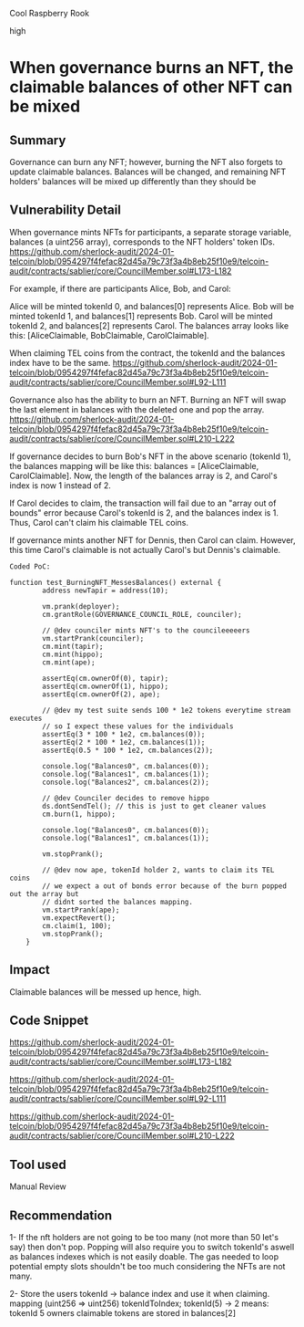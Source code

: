 Cool Raspberry Rook

high

# When governance burns an NFT, the claimable balances of other NFT can be mixed

## Summary
Governance can burn any NFT; however, burning the NFT also forgets to update claimable balances. Balances will be changed, and remaining NFT holders' balances will be mixed up differently than they should be
## Vulnerability Detail
When governance mints NFTs for participants, a separate storage variable, balances (a uint256 array), corresponds to the NFT holders' token IDs.
https://github.com/sherlock-audit/2024-01-telcoin/blob/0954297f4fefac82d45a79c73f3a4b8eb25f10e9/telcoin-audit/contracts/sablier/core/CouncilMember.sol#L173-L182

For example, if there are participants Alice, Bob, and Carol:

Alice will be minted tokenId 0, and balances[0] represents Alice.
Bob will be minted tokenId 1, and balances[1] represents Bob.
Carol will be minted tokenId 2, and balances[2] represents Carol.
The balances array looks like this: [AliceClaimable, BobClaimable, CarolClaimable].

When claiming TEL coins from the contract, the tokenId and the balances index have to be the same.
https://github.com/sherlock-audit/2024-01-telcoin/blob/0954297f4fefac82d45a79c73f3a4b8eb25f10e9/telcoin-audit/contracts/sablier/core/CouncilMember.sol#L92-L111

Governance also has the ability to burn an NFT. Burning an NFT will swap the last element in balances with the deleted one and pop the array.
https://github.com/sherlock-audit/2024-01-telcoin/blob/0954297f4fefac82d45a79c73f3a4b8eb25f10e9/telcoin-audit/contracts/sablier/core/CouncilMember.sol#L210-L222

If governance decides to burn Bob's NFT in the above scenario (tokenId 1), the balances mapping will be like this:
balances = [AliceClaimable, CarolClaimable].
Now, the length of the balances array is 2, and Carol's index is now 1 instead of 2.

If Carol decides to claim, the transaction will fail due to an "array out of bounds" error because Carol's tokenId is 2, and the balances index is 1. Thus, Carol can't claim his claimable TEL coins.

If governance mints another NFT for Dennis, then Carol can claim. However, this time Carol's claimable is not actually Carol's but Dennis's claimable.

`Coded PoC:`
```solidity
function test_BurningNFT_MessesBalances() external {
        address newTapir = address(10);

        vm.prank(deployer);
        cm.grantRole(GOVERNANCE_COUNCIL_ROLE, counciler);

        // @dev counciler mints NFT's to the councileeeeers
        vm.startPrank(counciler);
        cm.mint(tapir);
        cm.mint(hippo);
        cm.mint(ape);

        assertEq(cm.ownerOf(0), tapir);
        assertEq(cm.ownerOf(1), hippo);
        assertEq(cm.ownerOf(2), ape);

        // @dev my test suite sends 100 * 1e2 tokens everytime stream executes
        // so I expect these values for the individuals
        assertEq(3 * 100 * 1e2, cm.balances(0));
        assertEq(2 * 100 * 1e2, cm.balances(1));
        assertEq(0.5 * 100 * 1e2, cm.balances(2));
        
        console.log("Balances0", cm.balances(0));
        console.log("Balances1", cm.balances(1));
        console.log("Balances2", cm.balances(2));

        // @dev Counciler decides to remove hippo
        ds.dontSendTel(); // this is just to get cleaner values
        cm.burn(1, hippo);

        console.log("Balances0", cm.balances(0));
        console.log("Balances1", cm.balances(1));

        vm.stopPrank();

        // @dev now ape, tokenId holder 2, wants to claim its TEL coins
        // we expect a out of bonds error because of the burn popped out the array but
        // didnt sorted the balances mapping.
        vm.startPrank(ape);
        vm.expectRevert();
        cm.claim(1, 100);
        vm.stopPrank();
    }
```
## Impact
Claimable balances will be messed up hence, high.
## Code Snippet
https://github.com/sherlock-audit/2024-01-telcoin/blob/0954297f4fefac82d45a79c73f3a4b8eb25f10e9/telcoin-audit/contracts/sablier/core/CouncilMember.sol#L173-L182

https://github.com/sherlock-audit/2024-01-telcoin/blob/0954297f4fefac82d45a79c73f3a4b8eb25f10e9/telcoin-audit/contracts/sablier/core/CouncilMember.sol#L92-L111

https://github.com/sherlock-audit/2024-01-telcoin/blob/0954297f4fefac82d45a79c73f3a4b8eb25f10e9/telcoin-audit/contracts/sablier/core/CouncilMember.sol#L210-L222
## Tool used

Manual Review

## Recommendation
1- If the nft holders are not going to be too many (not more than 50 let's say) then don't pop. Popping will also require you to switch tokenId's aswell as balances indexes which is not easily doable. The gas needed to loop potential empty slots shouldn't be too much considering the NFTs are not many.

2- Store the users tokenId -> balance index and use it when claiming.
mapping (uint256 => uint256) tokenIdToIndex;
tokenId(5) -> 2 means: tokenId 5 owners claimable tokens are stored in balances[2]